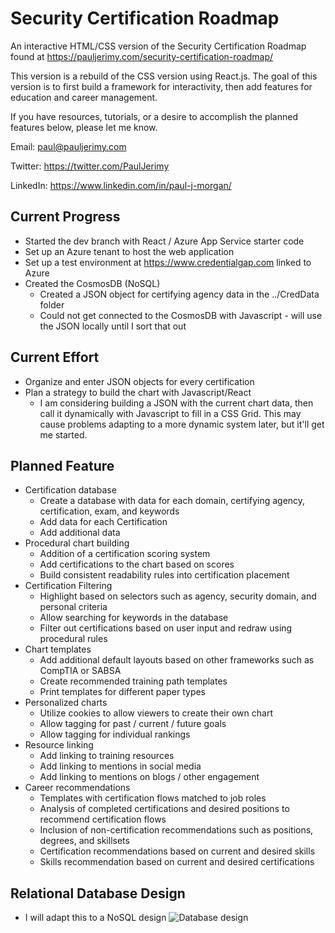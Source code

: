 # Security Certification Roadmap
An interactive HTML/CSS version of the Security Certification Roadmap found at https://pauljerimy.com/security-certification-roadmap/

This version is a rebuild of the CSS version using React.js. The goal of this version is to first build a framework for interactivity, then add features for education and career management.

If you have resources, tutorials, or a desire to accomplish the planned features below, please let me know.

Email:    paul@pauljerimy.com

Twitter:  https://twitter.com/PaulJerimy

LinkedIn: https://www.linkedin.com/in/paul-j-morgan/

## Current Progress
- Started the dev branch with React / Azure App Service starter code
- Set up an Azure tenant to host the web application
- Set up a test environment at https://www.credentialgap.com linked to Azure
- Created the CosmosDB (NoSQL)
  - Created a JSON object for certifying agency data in the ../CredData folder
  - Could not get connected to the CosmosDB with Javascript - will use the JSON locally until I sort that out

## Current Effort
- Organize and enter JSON objects for every certification
- Plan a strategy to build the chart with Javascript/React
  - I am considering building a JSON with the current chart data, then call it dynamically with Javascript to fill in a CSS Grid. This may cause problems adapting to a more dynamic system later, but it'll get me started.

## Planned Feature
- Certification database
  - Create a database with data for each domain, certifying agency, certification, exam, and keywords
  - Add data for each Certification
  - Add additional data
- Procedural chart building
  - Addition of a certification scoring system
  - Add certifications to the chart based on scores
  - Build consistent readability rules into certification placement
- Certification Filtering
  - Highlight based on selectors such as agency, security domain, and personal criteria
  - Allow searching for keywords in the database
  - Filter out certifications based on user input and redraw using procedural rules
- Chart templates
  - Add additional default layouts based on other frameworks such as CompTIA or SABSA
  - Create recommended training path templates
  - Print templates for different paper types
- Personalized charts
  - Utilize cookies to allow viewers to create their own chart
  - Allow tagging for past / current / future goals
  - Allow tagging for individual rankings
- Resource linking
  - Add linking to training resources
  - Add linking to mentions in social media
  - Add linking to mentions on blogs / other engagement
- Career recommendations
  - Templates with certification flows matched to job roles
  - Analysis of completed certifications and desired positions to recommend certification flows
  - Inclusion of non-certification recommendations such as positions, degrees, and skillsets
  - Certification recommendations based on current and desired skills
  - Skills recommendation based on current and desired certifications

## Relational Database Design
- I will adapt this to a NoSQL design
![Database design](https://pauljerimy.com/OC/DBDesign20201118.png)
